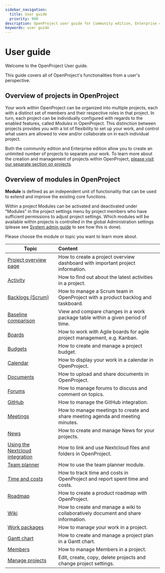 ```yaml
---
sidebar_navigation:
  title: User guide
  priority: 990
description: OpenProject user guide for Community edition, Enterprise cloud and Enterprise on-premises.
keywords: user guide
---
```

# User guide

Welcome to the OpenProject User guide.

This guide covers all of OpenProject's functionalities from a user's perspective.

## Overview of projects in OpenProject

Your work within OpenProject can be organized into multiple projects, each with a distinct set of members and their respective roles in that project.  In turn, each project can be individually configured with regards to the enabled features, called *Modules* in OpenProject. This distinction between projects provides you with a lot of flexibility to set up your work, and control what users are allowed to view and/or collaborate on in each individual project.

Both the community edition and Enterprise edition allow you to create an unlimited number of projects to separate your work. To learn more about the creation and management of projects within OpenProject, [please visit our separate section on projects](projects/).

## Overview of modules in OpenProject

<div class="glossary">

**Module** is defined as an independent unit of functionality that can be used to extend and improve the existing core functions.

</div>

Within a project Modules can be activated and deactivated under "Modules" in the project settings menu by project members who have sufficient permissions to adjust project settings. Which modules will be available within projects is controlled in the global Administration settings (please see [System admin guide](../system-admin-guide/system-settings/project-system-settings/) to see how this is done).

Please choose the module or topic you want to learn more about.

| Topic                                                                      | Content                                                                            |
|----------------------------------------------------------------------------|:-----------------------------------------------------------------------------------|
| [Project overview page](project-overview)                                  | How to create a project overview dashboard with important project information.     |
| [Activity](activity)                                                       | How to find out about the latest activities in a project.                          |
| [Backlogs (Scrum)](backlogs-scrum)                                         | How to manage a Scrum team in OpenProject with a product backlog and taskboard.    |
| [Baseline comparison](work-packages/baseline-comparison)                   | View and compare changes in a work package table within a given period of time.    |
| [Boards](agile-boards)                                                     | How to work with Agile boards for agile project management, e.g. Kanban.           |
| [Budgets](budgets)                                                         | How to create and manage a project budget.                                         |
| [Calendar](calendar)                                                       | How to display your work in a calendar in OpenProject.                             |
| [Documents](documents)                                                     | How to upload and share documents in OpenProject.                                  |
| [Forums](forums)                                                           | How to manage forums to discuss and comment on topics.                             |
| [GitHub](../system-admin-guide/integrations/github-integration/)           | How to manage the GitHub integration.                                              |
| [Meetings](meetings)                                                       | How to manage meetings to create and share meeting agenda and meeting minutes.     |
| [News](news)                                                               | How to create and manage News for your projects.                                   |
| [Using the Nextcloud integration](./file-management/nextcloud-integration) | How to link and use Nextcloud files and folders in OpenProject.                    |
| [Team planner](team-planner)                                               | How to use the team planner module.                                                |
| [Time and costs](time-and-costs)                                           | How to track time and costs in OpenProject and report spent time and costs.        |
| [Roadmap](roadmap)                                                         | How to create a product roadmap with OpenProject.                                  |
| [Wiki](wiki)                                                               | How to create and manage a wiki to collaboratively document and share information. |
| [Work packages](work-packages)                                             | How to manage your work in a project.                                              |
| [Gantt chart](gantt-chart)                                                 | How to create and manage a project plan in a Gantt chart.                          |
| [Members](members)                                                         | How to manage Members in a project.                                                |
| [Manage projects](projects)                                                | Edit, create, copy, delete projects and change project settings.                   |
